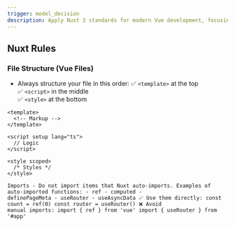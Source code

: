 ```yaml
---
trigger: model_decision
description: Apply Nuxt 3 standards for modern Vue development, focusing on consistent file structure (template, script, style), leveraging auto-imported composables, and avoiding redundant imports to keep code clean and maintainable.
---
```


## Nuxt Rules

### File Structure (Vue Files)

- Always structure your file in this order:
  ✅ `<template>` at the top  
  ✅ `<script>` in the middle  
  ✅ `<style>` at the bottom

```vue
<template>
  <!-- Markup -->
</template>

<script setup lang="ts">
  // Logic
</script>

<style scoped>
  /* Styles */
</style>

Imports - Do not import items that Nuxt auto-imports. Examples of auto-imported functions: - ref - computed -
definePageMeta - useRouter - useAsyncData ✅ Use them directly: const count = ref(0) const router = useRouter() ❌ Avoid
manual imports: import { ref } from 'vue' import { useRouter } from '#app'
```

